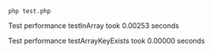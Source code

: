 ```
php test.php
```

Test performance testInArray took 0.00253 seconds

Test performance testArrayKeyExists took 0.00000 seconds
